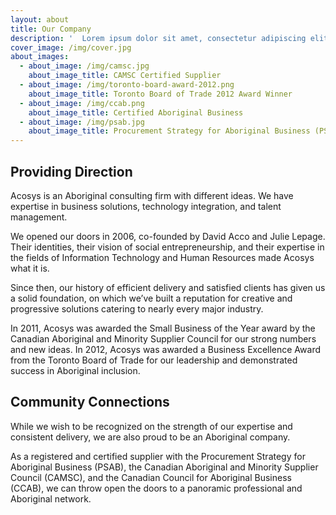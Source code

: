 ```yaml
---
layout: about
title: Our Company
description: '  Lorem ipsum dolor sit amet, consectetur adipiscing elit. Phasellus sit amet iaculis elit. Nam semper ut arcu non placerat. Praesent nibh massa varius.'
cover_image: /img/cover.jpg
about_images:
  - about_image: /img/camsc.jpg
    about_image_title: CAMSC Certified Supplier
  - about_image: /img/toronto-board-award-2012.png
    about_image_title: Toronto Board of Trade 2012 Award Winner
  - about_image: /img/ccab.png
    about_image_title: Certified Aboriginal Business
  - about_image: /img/psab.jpg
    about_image_title: Procurement Strategy for Aboriginal Business (PSAB)
---
```

## Providing Direction

Acosys is an Aboriginal consulting firm with different ideas. We have expertise in business solutions, technology integration, and talent management.

We opened our doors in 2006, co-founded by David Acco and Julie Lepage. Their identities, their vision of social entrepreneurship, and their expertise in the fields of Information Technology and Human Resources made Acosys what it is.

Since then, our history of efficient delivery and satisfied clients has given us a solid foundation, on which we’ve built a reputation for creative and progressive solutions catering to nearly every major industry.

In 2011, Acosys was awarded the Small Business of the Year award by the Canadian Aboriginal and Minority Supplier Council for our strong numbers and new ideas. In 2012, Acosys was awarded a Business Excellence Award from the Toronto Board of Trade for our leadership and demonstrated success in Aboriginal inclusion.

## Community Connections

While we wish to be recognized on the strength of our expertise and
consistent delivery, we are also proud to be an Aboriginal company.

As a registered and certified supplier with the Procurement Strategy for
Aboriginal Business (PSAB), the Canadian Aboriginal and Minority
Supplier Council (CAMSC), and the Canadian Council for Aboriginal
Business (CCAB), we can throw open the doors to a panoramic
professional and Aboriginal network.
